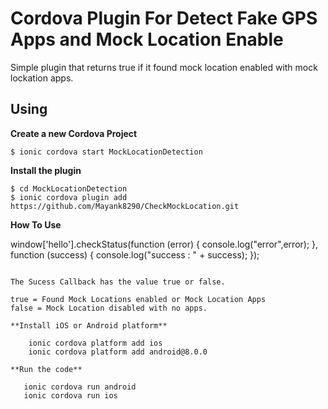 # Cordova Plugin For Detect Fake GPS Apps and Mock Location Enable

Simple plugin that returns true if it found mock location enabled with mock lockation apps.


## Using

**Create a new Cordova Project**

    $ ionic cordova start MockLocationDetection
    
**Install the plugin**

    $ cd MockLocationDetection
    $ ionic cordova plugin add https://github.com/Mayank8290/CheckMockLocation.git
    

**How To Use**

window['hello'].checkStatus(function (error) {
      console.log("error",error);
    }, function (success) {
      console.log("success : " + success);
});
```

The Sucess Callback has the value true or false.

true = Found Mock Locations enabled or Mock Location Apps
false = Mock Location disabled with no apps.

**Install iOS or Android platform**

    ionic cordova platform add ios
    ionic cordova platform add android@8.0.0
    
**Run the code**

   ionic cordova run android
   ionic cordova run ios


